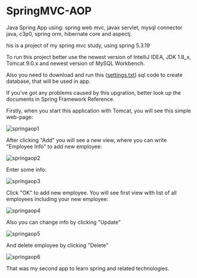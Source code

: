 # SpringMVC-AOP

Java Spring App using: spring web mvc, javax servlet, mysql connector java, c3p0, spring orm, hibernate core and aspectj.

his is a project of my spring mvc study, using spring 5.3.19

To run this project better use the newest version of IntelliJ IDEA, JDK 1.8_x, Tomcat 9.0.x and newest version of MySQL Workbench.

Also you need to download and run this ([settings.txt](https://github.com/noleynik29/SpringMVC-AOP/files/9559543/settings.txt)) sql code to create database, that will be used in app.

If you've got any problems caused by this upgration, better look up the documents in Spring Framework Reference.

Firstly, when you start this application with Tomcat, you will see this simple web-page:

![springaop1](https://user-images.githubusercontent.com/71104368/189973718-2cc33c80-2931-4351-a296-a3bd147d500d.png)

After clicking "Add" you will see a new view, where you can write "Employee Info" to add new employee:

![springaop2](https://user-images.githubusercontent.com/71104368/189973990-4f674331-0282-48b8-bd02-deba4d5897c4.png)

Enter some info:

![springaop3](https://user-images.githubusercontent.com/71104368/189974044-53b45206-8ff0-454e-9d01-fc34c027116b.png)

Click "OK" to add new employee. You will see first view with list of all employees including your new employee:

![springaop4](https://user-images.githubusercontent.com/71104368/189974341-21f7a82a-b5d5-46fa-9801-9f43dc261ee4.png)

Also you can change info by clicking "Update"

![springaop5](https://user-images.githubusercontent.com/71104368/189974451-f0ea36de-acc7-40cf-81b0-729cc989e721.png)

And delete employee by clicking "Delete"

![springaop6](https://user-images.githubusercontent.com/71104368/189974576-fdc85eb1-0e25-4b34-a7d3-dbf9315b91f3.png)

That was my second app to learn spring and related technologies.
